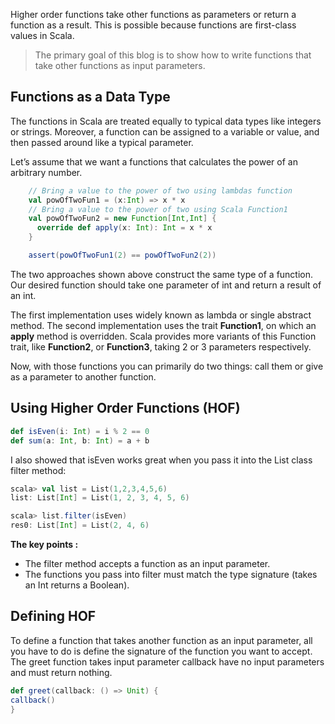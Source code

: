 Higher order functions take other functions as parameters or return a function as a result. This is possible because functions are first-class values in Scala.

> The primary goal of this blog is to show how to write functions that
> take other functions as input parameters.

## Functions as a Data Type

The functions in Scala are treated equally to typical data types like integers or strings. Moreover, a function can be assigned to a variable or value, and then passed around like a typical parameter.

Let’s assume that we want a functions that calculates the power of an arbitrary number.
```scala
    // Bring a value to the power of two using lambdas function
    val powOfTwoFun1 = (x:Int) => x * x
    // Bring a value to the power of two using Scala Function1
    val powOfTwoFun2 = new Function[Int,Int] {
      override def apply(x: Int): Int = x * x
    }

    assert(powOfTwoFun1(2) == powOfTwoFun2(2))
```

The two approaches shown above construct the same type of a function. Our desired function should take one parameter of int and return a result of an int.

The first implementation uses widely known as lambda or single abstract method. The second implementation uses the trait  **Function1**, on which an  **apply**  method is overridden. Scala provides more variants of this Function trait, like  **Function2**, or  **Function3**, taking 2 or 3 parameters respectively.

Now, with those functions you can primarily do two things: call them or give as a parameter to another function.

## Using Higher Order Functions (HOF)

```scala
def isEven(i: Int) = i % 2 == 0
def sum(a: Int, b: Int) = a + b
```

I also showed that isEven works great when you pass it into the List class filter method:
```scala
scala> val list = List(1,2,3,4,5,6)
list: List[Int] = List(1, 2, 3, 4, 5, 6)

scala> list.filter(isEven)
res0: List[Int] = List(2, 4, 6)
```
**The key points :**

 - The filter method accepts a function as an input parameter.
 - The functions you pass into filter must match the type signature (takes an Int returns a Boolean).

## Defining HOF
To define a function that takes another function as an input parameter, all you have to do is define the signature of the function you want to accept. The greet function takes input parameter callback have no input parameters and must return nothing.

```scala
def greet(callback: () => Unit) {
callback()
}
```

 

<!--stackedit_data:
eyJoaXN0b3J5IjpbLTg5MjcyMTMsLTMwNzI5MjQ3LDEyMTUxMz
I1MzIsLTEzNDMxODYwNDcsMTg2NjM3MzAxMywtMTE5Mjc3NDc1
NSw5NzYxNDc0NzMsLTg5Mzc2ODg0LC0xMDc5NDM0MTM3LC01Nj
UxMTM2MzcsLTE1Njk5MDQxNDIsMTgxNDgzNDQyNywyMDI3MDU2
NjczLC0xMjU5ODkwMDYxLC0xNDUzNjgwNjksMTM0MjI3MjU4MS
wxNDQ2NDMyNjU1LDEyOTY1MjAwODYsLTIwODg3NDY2MTIsLTE4
NzYwNzQ2NjBdfQ==
-->